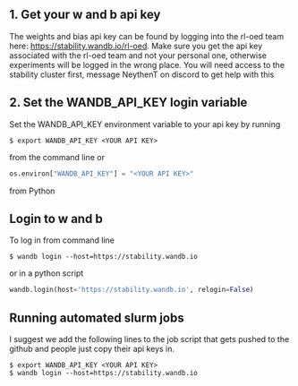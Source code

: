 ## 1. Get your w and b api key
The weights and bias api key can be found by logging into the rl-oed team here: https://stability.wandb.io/rl-oed. 
Make sure you get the api key associated with the rl-oed team and not your personal one, otherwise experiments will be 
logged in the wrong place. You will need access to the stability cluster first, message NeythenT on discord to get help 
with this

## 2. Set the WANDB_API_KEY login variable
Set the WANDB_API_KEY environment variable to your api key by running 
```
$ export WANDB_API_KEY <YOUR API KEY>
```
from the command line or 
```python
os.environ["WANDB_API_KEY"] = "<YOUR API KEY>"
```
from Python

## Login to w and b 
To log in from command line
```
$ wandb login --host=https://stability.wandb.io
```
or in a python script
```python
wandb.login(host='https://stability.wandb.io', relogin=False)
```

## Running automated slurm jobs
I suggest we add the following lines to the job script that gets pushed to the github and people just copy their api 
keys in. 
```
$ export WANDB_API_KEY <YOUR API KEY>
$ wandb login --host=https://stability.wandb.io
```
